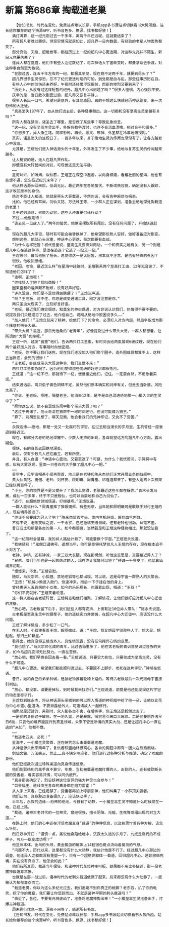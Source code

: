 # 新篇 第686章 掏载道老巢
        【告知书友，时代在变化，免费站点难以长存，手机app多书源站点切换看书大势所趋，站长给你推荐的这个换源APP，听书音色多、换源、找书都好使！】
       满打满算，这一纪元刚过去一千多年，离两千年还远呢，这就要结束了？
       所有超凡者难以置信，但现实情况就是如此，超凡界一日内数震，有经验的老辈人物面色都变了。
       部分真仙、天级、超绝世等，都经历过上一纪的超凡中心更迭期，对这种先兆并不陌生，新纪元竟要落幕了？
       连异人都在蹙眉，他们中有些人活过数纪了，每次神话大宇宙改变时，都要拿命去争渡，对这种事自然更为敏锐。
       “在那过去，连五千年左右的一纪，都极其罕见，现在竟不足两千年，就要到尽头了？”
       超凡界很多生灵惊恐，忘不了纪元更迭时期的可怕，到处都是血与乱，那些往事历历在目。
       有些人心中的创伤还未养好，午夜时还经常浮现眼前，而新的惨烈又要到来了？
       “历史上，从没有过这样短暂的纪元，超凡中心出问题了吗？”很多人惶惧，内心强烈不安。
       庆幸的是，当日数次剧震过后，超凡界又恢复平静、。
       很多人长出一口气，希望只是意外，有其他原因，真的不想这么快就经历神话剧变，来一次恐怖的大迁徙。
       “真圣消失187年了，自从他们远去后，各种怪事频出，这一切都和没有至高生灵坐镇有关吗？”
       所有人都在猜测，诸圣去了哪里，是否做了某些事？导致乱象纷呈。
       “这一纪，没有至高生灵出手，各族各教争渡时，也许不会流血漂橹，相对会平和很多。”
       “你想多了，异人争生路，同样恐怖，再说，恶灵、邪神、外圣都在冷漠地俯视呢。”
       其实，诸圣消失的这段日子，一百多年以来，关于绝地生灵的传闻也渐渐有了，让各方越发心中没底。
       尤其是，王煊他们进入神话源头的十年里，外界发生了不少事，绝地与复苏生灵的传闻越来越多。
       让人稍安的是，无人在超凡界作乱。
       即便没有大阵营间的对抗，可现世还是无法平静。
       ……
       星河灿烂，如薄烟，似仙雾，王煊正在深空中遨游，以肉身横渡，看着壮丽的星海，他也有些想不通，怎么临近纪元末年了？
       他从神话源头回来后，低调无比，最近两年在各地蛰伏，不断改换容貌，确定没有人跟踪，这才改回原本的身份。
       绝对不能让人知道，他就是带头大哥载道，不然的话，会有各种麻烦与祸患。
       比如，他已经有耳闻，剑仙文铭、万法蛛王等，一小群人正在谋划，准备去绝地深处掏载道的老巢！
       关于这则消息，他颇为动容，这些人还真要付诸行动？
       不过……他很期待！
       “该去见一见故人了。”两年的蛰伏，他确定摆脱所有尾巴，没有任何问题了，开始快速赶路。
       现在的超凡大宇宙，随时有可能会被替换掉了，他希望那些熟人安好，做好准备应对剧变。
       想到这些，他就心头沉重，神话中心更迭，每次都要有血战。
       “为什么这样短暂？初代兽皇说，至高生灵要面对两劫，一个和真实之地有关，另一个则是超凡中心在逃这件事，是谁在追逐？它逃了一纪又一纪。”
       王煊思忖，最后他摇了摇头，总觉得这一纪太短暂，根本就不正常，是否有特殊的外因？
       很快，他收回思绪。
       “老因，老命，最近怎么样”在星海中赶路时，王煊联系两个至高打工虫，12年无音讯了，不知道他们怎样了？
       “谁啊，正烦呢！”
       “你找错人了吧？我叫商毅！”
       因果蚕和命运蝉颇不耐烦，没有好声好语。
       “许久没见，你们是不是觉得翅膀硬了？”王煊沉声道。
       “啊？王老板，对不住，你总是改变通讯工具，刚才没注意是你。”
       两只圣虫太现实了，立刻好言好语。
       “老板，最近我们确实很烦，和莫名的神虫偶遇，对方非说认识我们，热情得不要不要的，说提及我们只是遗忘了过去，他介绍自己，说刚从绝地中脱困没多久……”
       “加入他们！”王煊立刻来了精神，给他们下了死命令，必须打入对方内部，然后争取成为那个阵营的带头大哥。
       “带头大哥？最近，那目光沧桑的‘老青年’，好像提及过什么带头大哥，一群人都想着，让所谓的‘大哥’死掉呢。”
       王煊一听，越发“器重”他们，告诉两只打工圣虫，有时间会给两虫展现6破纹理，现在他们两个最好加入对方，有事随时向他密报。
       “老板，你不要让我们送死，现在我们还没加入他们那个圈子，连外围成员都算不上，这样去当卧底，会死的很惨！”
       “王老板，卧底成带头大哥这种事，我们真做不来！”
       两只打工圣虫急眼了，因为他们觉得那些同级的超绝世都很危险。
       王煊道：“这一纪不行，那就待下一纪，慢慢接近他们。记住，一定要自然，不用急着实现。”
       结束通话后，两只虫子面色阴晴不定，虽然他们原本确实和对岸有关，但是去当卧底，风险太高了。
       “你说，王老板，啊呸，隔壁老王，他消失12年，是不是自己混进绝地那一小撮入世的生灵中了？”
       “照你这么说，他不会混成传闻中那个带头大哥了吧？”
       “这过于离谱了，哈士奇混在狼群中一段时间还行，但没可能成为狼王。”
       “算了，别胡思乱想了，哪天见面，他会看我们的元神印记，又免不了受苦。”
       ……
       永寂边缘——绝地，那是一处又一处腐朽的宇宙，在过去相当漫长的岁月里，生机曾经一度衰退到接近无。
       现在，有部分古老的绝地深窟中，少数人无声的出现，各自眺望远方的超凡中心方向，露出疑色。
       很快，有的身影返回绝地深处。
       最后，仅有少数几人还在矗立，若有所觉。
       并且，有人自语：“神话中心震动，又要更迭了？可是，为什么？我恍若间，于冥冥中有感，似有大雾浮现，里面一只苍白的大手推了超凡中心一把。”
       ……
       星空中，母宇宙喝茶小组再聚首，地点是在老钟和陈永杰他们正常开展业务的战舰中。
       黄大仙黄铭、鬼僧、老钟、刘怀安、顾明曦、周青凰、祁连道都来了，有些人距离上次相聚已经快两百年了。
       “小王，你的境界是不是又提升了？我怎么觉得，老张最近这些年都在躲你。”青木长发乌黑，成仙一百多年，终于不只是舰仙，也可以自豪地称自己为剑仙了。
       “还行，在超绝世领域悟道，打根基呢。”王煊说道。
       一群人能说什么？周青凰推了推眼镜框，有些无奈，当年她和顾明曦可是敢联手对付王煊的人，现在境界差远了。
       “你该不会要成为异人了吧？”陈永杰留着寸头，体内生机旺盛，蓬勃血气内敛。
       不得不说，老陈天纵之姿，一千余岁，已经抵临天级领域，还有老钟也很勐，丝毫不差。
       昔日旧土和新星各自的第一人，如今都很强，当然若是和王煊这种怪物相比，那就没法看了。
       “这一纪随时会落幕，我的异人路估计悬了，可能要换个宇宙。”王煊摇头说道。
       “我佛慈悲！”鬼僧口诵佛号，遥想当年，他可是能够托梦给凡人王煊的存在，现在根本追不上对方了。
       老钟、钟晴、还有钟诚，一家三双大长腿，现在都愕然，听他这意思是，真要接近异人了？
       “兄弟，咱们当年也是一起修炼过的人，现在你让我情何以堪？”钟诚一千多岁了，也就真仙境界初期。
       “慢慢来，不急。”王煊安慰。
       随后，马大宗师、小狐狸、禁地老狐等也都出现，可以说，这是母宇宙一群熟人的大聚会。
       “王煊！”机械小熊进入舱门，快速冲来，而后一下子挂在他的身上。
       曾经患天人五衰病的小女孩，如今的乐乐舰长，也跟着出现，喊道：“王叔！”
       “你们平安就好。”王煊笑着说道。
       这一群人都在古老板阵营，王煊特意和他们相聚，了解情况，让他们做好应对超凡中心迁徙的准备。
       “放心吧，古老板留下后手，我们这些人都有安排，上面有近10位异人带队！”陈永杰说道。
       古老板是至高生灵中的狠茬子，他的道统实力非常强，在超凡中心大迁徙中，应该没什么大问题。
       王煊了解详情后，多少松了一口气。
       在无人时，小狐狸看着王煊，眼圈微红，道：“王煊，我又想母宇宙那些人了，想大吴，想赵赵，想旧土和新星。”
       看得出，她真没将王煊当外人，真性情流露，没有任何掩饰心情的意思。
       “我也想了。”马大宗师化成的青年，比过去稳重多了，他在古老板的青训营见识过各族的天才，如今马超凡变得无比努力，一直在苦修。
       “放心吧，我们早晚会回去看一看。”王煊说道，只要实力到位，只要他成为至高生灵，没有什么不可能。
       “超凡中心更迭，希望我们都能顺利渡过去，不要跟不上脚步，老死在这片宇宙。”钟晴在低语。
       昔日，她和自己的弟弟钟诚，是被老钟推着轮椅上路的，等待古老板最后一次光顾母宇宙接引列仙。
       “放心，都没事，谁要是掉队，到时候我来找你们。”王煊说道，前提是他还能发现这片宇宙的动态坐标才行。
       王煊找到陈永杰，将从神话源头采摘到的可以帮人悟道的神花暗中给了他一朵，让他以此花为中心布置小型道场，不要泄露给外人，可邀请故人一起修行。
       相聚总是短暂的，离别时，众人都各自不舍，在后挥手，但王煊还是毅然远去了。
       一是他的身份过于敏感，在一地久留，若是暴露，很容易引来巨大麻烦。二是他要想办法早日6破，只要他的境界能提升到真圣领域，未来不管是所谓的真实大战，还是让超凡中心一直在逃的“未知”，他都不憷。
       ……
       “载道老匹夫，必死！”
       星海中，一小撮生灵聚首，正在研究怎么击毙载道老魔。
       从神话源头出来两年了，复仇者联盟始终很窝心，各自的胸腔中都有一团火在熊熊燃烧。
       剑仙文铭、万法蛛王、萱止……真不缺少响应者，他们进行过各种分析与推演，确定了老魔的身份。
       他们已经数次通过特殊渠道向真身传递信息。
       他们能联络到的高手真不算少，毕竟，当初被载道老魔打爆的人，击毙的人，还有被砍断长腿的受害者，着实容易共情，可以同仇敌忾。
       “真身那边确定了，烈日妖神这位变异的强大神灵也会参与！”
       “巨兽蝠王、道线虫王各自的真身都在磨刀霍霍！”
       从人手上来看，已经足够了，受害者再加上呼朋引伴，他们纠集了一小群顶尖强者。
       他们认为，真身那边准备很久了，应该快动手了。
       半年后，永寂的边缘——恐怖的绝地，今日有了动静，一小撮至高生灵不知道什么时候聚在一地，已经上路。
       “裁道，诸神古老时代的一位神灵，曾经很强，擅长阴阳、光暗、生死等成组出现的对立大道……”
       在路上时，他们的心中还在浮现老魔真身“裁道”的种种信息，以及在思忖着各种方桉，该怎么针对。
       烈日妖神开口：“谨慎一点，虽说他身陷绝地中，沉寂太久远的岁月了，九成是腐朽的不成样子，可万一蜕变成功呢？”
       他显照本体，金乌的头颅，黄金瓢虫的躯体上14粒银色斑点流动着莫测的气息。
       “问题不大，历代以来，这里都没有什么大动静，我估计他是不行了。经过超凡中心那边的调查，他连异人之躯都没有重塑一个，只有一个超绝世躯体——载道，回归超凡中心。若非濒临死境，实在没有真血了，他怎会如此？”
       他们有所耳闻，裁道当年很狂，和诸神时代某位神主叫板，结果都不用谁多描述，那一役老魔神裁道非常惨。
       也就是在那一战过后，诸神时代的老刺头裁道低调了起来，后来都没有什么大动静了，一度被认为郁郁寡欢而亡。
       “载道老魔，你以为这么多纪元过去，我们追朔不到你真正的根脚？老东西，扒了你的龟壳，挖了你的魔窟，我们要让你显踪而出，不就是诸神早期的刺头裁道吗？”
       “临近了，各位，不要有元神波动了，准备将老魔神掏出来！”一小撮至高生灵准备出手，打爆古神裁道。
       周末例行休息一章，深夜不用等了，感谢所有书友。
       【告知书友，时代在变化，免费站点难以长存，手机app多书源站点切换看书大势所趋，站长给你推荐的这个换源APP，听书音色多、换源、找书都好使！】